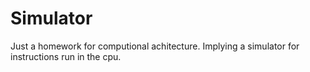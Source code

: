 # Simulator
Just a homework for computional achitecture.
Implying a simulator for instructions run in the cpu.
